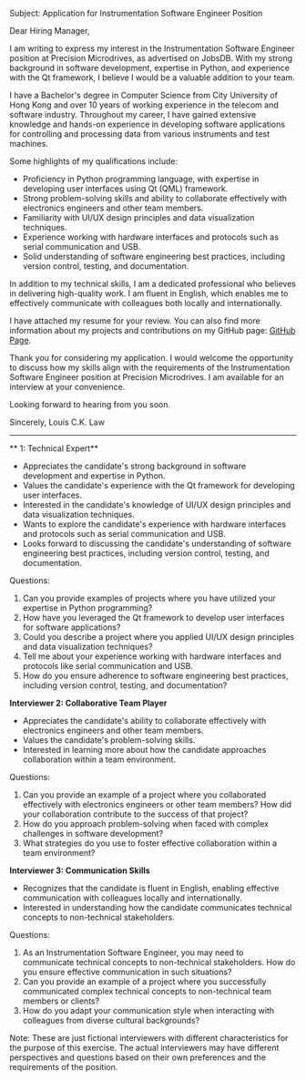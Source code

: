 Subject: Application for Instrumentation Software Engineer Position

Dear Hiring Manager,

I am writing to express my interest in the Instrumentation Software Engineer position at Precision Microdrives, as advertised on JobsDB. With my strong background in software development, expertise in Python, and experience with the Qt framework, I believe I would be a valuable addition to your team.

I have a Bachelor's degree in Computer Science from City University of Hong Kong and over 10 years of working experience in the telecom and software industry. Throughout my career, I have gained extensive knowledge and hands-on experience in developing software applications for controlling and processing data from various instruments and test machines.

Some highlights of my qualifications include:

- Proficiency in Python programming language, with expertise in developing user interfaces using Qt (QML) framework.
- Strong problem-solving skills and ability to collaborate effectively with electronics engineers and other team members.
- Familiarity with UI/UX design principles and data visualization techniques.
- Experience working with hardware interfaces and protocols such as serial communication and USB.
- Solid understanding of software engineering best practices, including version control, testing, and documentation.

In addition to my technical skills, I am a dedicated professional who believes in delivering high-quality work. I am fluent in English, which enables me to effectively communicate with colleagues both locally and internationally.

I have attached my resume for your review. You can also find more information about my projects and contributions on my GitHub page: [GitHub Page](https://louiscklaw.github.io).

Thank you for considering my application. I would welcome the opportunity to discuss how my skills align with the requirements of the Instrumentation Software Engineer position at Precision Microdrives. I am available for an interview at your convenience.

Looking forward to hearing from you soon.

Sincerely,
Louis C.K. Law

---

** 1: Technical Expert**

- Appreciates the candidate's strong background in software development and expertise in Python.
- Values the candidate's experience with the Qt framework for developing user interfaces.
- Interested in the candidate's knowledge of UI/UX design principles and data visualization techniques.
- Wants to explore the candidate's experience with hardware interfaces and protocols such as serial communication and USB.
- Looks forward to discussing the candidate's understanding of software engineering best practices, including version control, testing, and documentation.

Questions:
1. Can you provide examples of projects where you have utilized your expertise in Python programming?
2. How have you leveraged the Qt framework to develop user interfaces for software applications?
3. Could you describe a project where you applied UI/UX design principles and data visualization techniques?
4. Tell me about your experience working with hardware interfaces and protocols like serial communication and USB.
5. How do you ensure adherence to software engineering best practices, including version control, testing, and documentation?

**Interviewer 2: Collaborative Team Player**

- Appreciates the candidate's ability to collaborate effectively with electronics engineers and other team members.
- Values the candidate's problem-solving skills.
- Interested in learning more about how the candidate approaches collaboration within a team environment.

Questions:
1. Can you provide an example of a project where you collaborated effectively with electronics engineers or other team members? How did your collaboration contribute to the success of that project?
2. How do you approach problem-solving when faced with complex challenges in software development?
3. What strategies do you use to foster effective collaboration within a team environment?

**Interviewer 3: Communication Skills**

- Recognizes that the candidate is fluent in English, enabling effective communication with colleagues locally and internationally.
- Interested in understanding how the candidate communicates technical concepts to non-technical stakeholders.

Questions:
1. As an Instrumentation Software Engineer, you may need to communicate technical concepts to non-technical stakeholders. How do you ensure effective communication in such situations?
2. Can you provide an example of a project where you successfully communicated complex technical concepts to non-technical team members or clients?
3. How do you adapt your communication style when interacting with colleagues from diverse cultural backgrounds?

Note: These are just fictional interviewers with different characteristics for the purpose of this exercise. The actual interviewers may have different perspectives and questions based on their own preferences and the requirements of the position.
